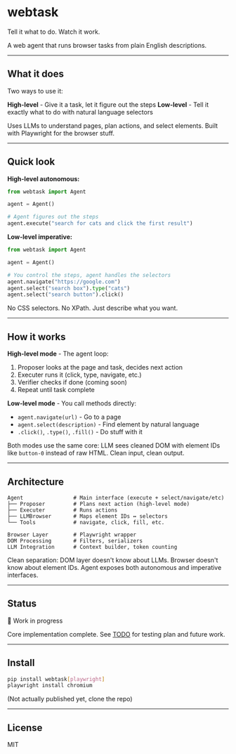# webtask

Tell it what to do. Watch it work.

A web agent that runs browser tasks from plain English descriptions.

---

## What it does

Two ways to use it:

**High-level** - Give it a task, let it figure out the steps
**Low-level** - Tell it exactly what to do with natural language selectors

Uses LLMs to understand pages, plan actions, and select elements. Built with Playwright for the browser stuff.

---

## Quick look

**High-level autonomous:**
```python
from webtask import Agent

agent = Agent()

# Agent figures out the steps
agent.execute("search for cats and click the first result")
```

**Low-level imperative:**
```python
from webtask import Agent

agent = Agent()

# You control the steps, agent handles the selectors
agent.navigate("https://google.com")
agent.select("search box").type("cats")
agent.select("search button").click()
```

No CSS selectors. No XPath. Just describe what you want.

---

## How it works

**High-level mode** - The agent loop:
1. Proposer looks at the page and task, decides next action
2. Executer runs it (click, type, navigate, etc.)
3. Verifier checks if done (coming soon)
4. Repeat until task complete

**Low-level mode** - You call methods directly:
- `agent.navigate(url)` - Go to a page
- `agent.select(description)` - Find element by natural language
- `.click()`, `.type()`, `.fill()` - Do stuff with it

Both modes use the same core: LLM sees cleaned DOM with element IDs like `button-0` instead of raw HTML. Clean input, clean output.

---

## Architecture

```
Agent                # Main interface (execute + select/navigate/etc)
├── Proposer         # Plans next action (high-level mode)
├── Executer         # Runs actions
├── LLMBrowser       # Maps element IDs ↔ selectors
└── Tools            # navigate, click, fill, etc.

Browser Layer        # Playwright wrapper
DOM Processing       # Filters, serializers
LLM Integration      # Context builder, token counting
```

Clean separation: DOM layer doesn't know about LLMs. Browser doesn't know about element IDs. Agent exposes both autonomous and imperative interfaces.

---

## Status

🚧 Work in progress

Core implementation complete. See [TODO](docs/todo.md) for testing plan and future work.

---

## Install

```bash
pip install webtask[playwright]
playwright install chromium
```

(Not actually published yet, clone the repo)

---

## License

MIT
